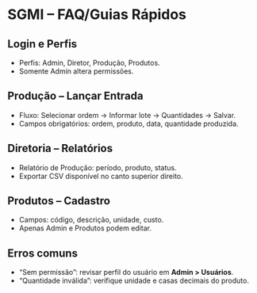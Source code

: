 # SGMI – FAQ/Guias Rápidos

## Login e Perfis
- Perfis: Admin, Diretor, Produção, Produtos.
- Somente Admin altera permissões.

## Produção – Lançar Entrada
- Fluxo: Selecionar ordem → Informar lote → Quantidades → Salvar.
- Campos obrigatórios: ordem, produto, data, quantidade produzida.

## Diretoria – Relatórios
- Relatório de Produção: período, produto, status.
- Exportar CSV disponível no canto superior direito.

## Produtos – Cadastro
- Campos: código, descrição, unidade, custo.
- Apenas Admin e Produtos podem editar.

## Erros comuns
- “Sem permissão”: revisar perfil do usuário em **Admin > Usuários**.
- “Quantidade inválida”: verifique unidade e casas decimais do produto.
